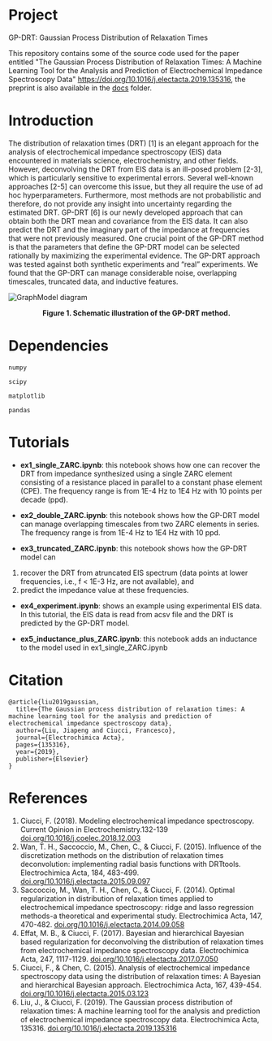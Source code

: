 # Project
GP-DRT: Gaussian Process Distribution of Relaxation Times

This repository contains some of the source code used for the paper entitled
"The Gaussian Process Distribution of Relaxation Times: A Machine Learning Tool for the Analysis and Prediction of Electrochemical Impedance Spectroscopy Data" 
<u>https://doi.org/10.1016/j.electacta.2019.135316</u>, the preprint is also available in the [docs](docs) folder.


# Introduction
The distribution of relaxation times (DRT) [1] is an elegant approach for the analysis of electrochemical impedance spectroscopy (EIS) data encountered in materials science, electrochemistry, and other fields. However, deconvolving the DRT from EIS data is an ill-posed problem [2-3], which is particularly sensitive to experimental errors. Several well-known approaches [2-5] can overcome this issue, but they all require the use of ad hoc hyperparameters. Furthermore, most methods are not probabilistic and therefore, do not provide any insight into uncertainty regarding the estimated DRT. GP-DRT [6] is our newly developed approach that can obtain both the DRT mean and covariance from the EIS data. It can also predict the DRT and the imaginary part of the impedance at frequencies that were not previously measured. One crucial point of the GP-DRT method is that the parameters that define the GP-DRT model can be selected rationally by maximizing the experimental evidence. The GP-DRT approach was tested against both synthetic experiments and “real” experiments. We found that the GP-DRT can manage considerable noise, overlapping timescales, truncated data, and inductive features.

![GraphModel diagram](resources/Fig_1.jpg)
<div align='center'><strong>Figure 1. Schematic illustration of the GP-DRT method.</strong></div>

# Dependencies
`numpy`

`scipy`
 
`matplotlib`

`pandas`

# Tutorials

* **ex1_single_ZARC.ipynb**: this notebook shows how one can recover the DRT from impedance synthesized using a single ZARC element consisting of a resistance placed in parallel to a constant phase element (CPE). 
The frequency range is from 1E-4 Hz to 1E4 Hz with 10 points per decade (ppd).

* **ex2_double_ZARC.ipynb**: this notebook shows how the GP-DRT model can manage overlapping timescales from two ZARC elements in series. 
The frequency range is from 1E-4 Hz to 1E4 Hz with 10 ppd.

* **ex3_truncated_ZARC.ipynb**: this notebook shows how the GP-DRT model can 
1) recover the DRT from atruncated EIS spectrum (data points at lower frequencies, i.e., f < 1E-3 Hz, are not available), and 
2) predict the impedance value at these frequencies.

* **ex4_experiment.ipynb**: shows an example using experimental EIS data. In this tutorial, the EIS data is read from acsv file and the DRT is predicted by the GP-DRT model.

* **ex5_inductance_plus_ZARC.ipynb**: this notebook adds an inductance to the model used in ex1_single_ZARC.ipynb

# Citation

```
@article{liu2019gaussian,
  title={The Gaussian process distribution of relaxation times: A machine learning tool for the analysis and prediction of electrochemical impedance spectroscopy data},
  author={Liu, Jiapeng and Ciucci, Francesco},
  journal={Electrochimica Acta},
  pages={135316},
  year={2019},
  publisher={Elsevier}
}
```

# References
1. Ciucci, F. (2018). Modeling electrochemical impedance spectroscopy. Current Opinion in Electrochemistry.132-139 [doi.org/10.1016/j.coelec.2018.12.003](https://doi.org/10.1016/j.coelec.2018.12.003)
2. Wan, T. H., Saccoccio, M., Chen, C., & Ciucci, F. (2015). Influence of the discretization methods on the distribution of relaxation times deconvolution: implementing radial basis functions with DRTtools. Electrochimica Acta, 184, 483-499. [doi.org/10.1016/j.electacta.2015.09.097](https://doi.org/10.1016/j.electacta.2015.09.097)
3. Saccoccio, M., Wan, T. H., Chen, C., & Ciucci, F. (2014). Optimal regularization in distribution of relaxation times applied to electrochemical impedance spectroscopy: ridge and lasso regression methods-a theoretical and experimental study. Electrochimica Acta, 147, 470-482. [doi.org/10.1016/j.electacta.2014.09.058](https://doi.org/10.1016/j.electacta.2014.09.058)
4. Effat, M. B., & Ciucci, F. (2017). Bayesian and hierarchical Bayesian based regularization for deconvolving the distribution of relaxation times from electrochemical impedance spectroscopy data. Electrochimica Acta, 247, 1117-1129. [doi.org/10.1016/j.electacta.2017.07.050](https://doi.org/10.1016/j.electacta.2017.07.050)
5. Ciucci, F., & Chen, C. (2015). Analysis of electrochemical impedance spectroscopy data using the distribution of relaxation times: A Bayesian and hierarchical Bayesian approach. Electrochimica Acta, 167, 439-454. [doi.org/10.1016/j.electacta.2015.03.123](https://doi.org/10.1016/j.electacta.2015.03.123)
6. Liu, J., & Ciucci, F. (2019). The Gaussian process distribution of relaxation times: A machine learning tool for the analysis and prediction of electrochemical impedance spectroscopy data. Electrochimica Acta, 135316. [doi.org/10.1016/j.electacta.2019.135316](https://doi.org/10.1016/j.electacta.2019.135316)

